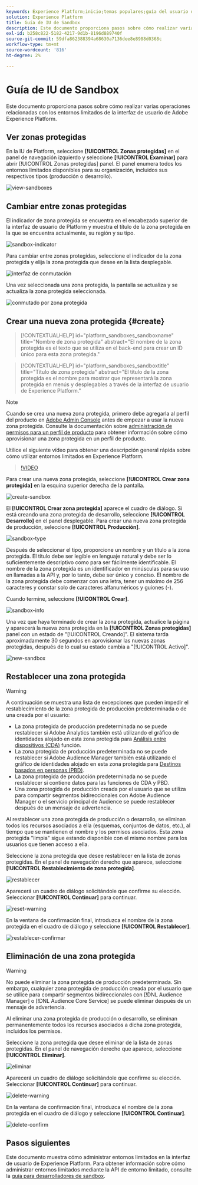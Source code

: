 ```yaml
---
keywords: Experience Platform;inicio;temas populares;guía del usuario de zona protegida;guía del usuario de zona protegida
solution: Experience Platform
title: Guía de IU de Sandbox
description: Este documento proporciona pasos sobre cómo realizar varias operaciones relacionadas con los entornos limitados de la interfaz de usuario de Adobe Experience Platform.
exl-id: b258c822-5182-4217-9d1b-8196d889740f
source-git-commit: 59dfa862388394a68630a7136dee8e8988d0368c
workflow-type: tm+mt
source-wordcount: '816'
ht-degree: 2%

---
```


# Guía de IU de Sandbox

Este documento proporciona pasos sobre cómo realizar varias operaciones relacionadas con los entornos limitados de la interfaz de usuario de Adobe Experience Platform.

## Ver zonas protegidas

En la IU de Platform, seleccione **[!UICONTROL Zonas protegidas]** en el panel de navegación izquierdo y seleccione **[!UICONTROL Examinar]** para abrir [!UICONTROL Zonas protegidas] panel. El panel enumera todos los entornos limitados disponibles para su organización, incluidos sus respectivos tipos (producción o desarrollo).

![view-sandboxes](../images/ui/view-sandboxes.png)

## Cambiar entre zonas protegidas

El indicador de zona protegida se encuentra en el encabezado superior de la interfaz de usuario de Platform y muestra el título de la zona protegida en la que se encuentra actualmente, su región y su tipo.

![sandbox-indicator](../images/ui/sandbox-indicator.png)

Para cambiar entre zonas protegidas, seleccione el indicador de la zona protegida y elija la zona protegida que desee en la lista desplegable.

![interfaz de conmutación](../images/ui/switcher-interface.png)

Una vez seleccionada una zona protegida, la pantalla se actualiza y se actualiza la zona protegida seleccionada.

![conmutado por zona protegida](../images/ui/sandbox-switched.png)

## Crear una nueva zona protegida {#create}

>[!CONTEXTUALHELP]
>id="platform_sandboxes_sandboxname"
>title="Nombre de zona protegida"
>abstract="El nombre de la zona protegida es el texto que se utiliza en el back-end para crear un ID único para esta zona protegida."

>[!CONTEXTUALHELP]
>id="platform_sandboxes_sandboxtitle"
>title="Título de zona protegida"
>abstract="El título de la zona protegida es el nombre para mostrar que representará la zona protegida en menús y desplegables a través de la interfaz de usuario de Experience Platform."

>[!NOTE]
>
>Cuando se crea una nueva zona protegida, primero debe agregarla al perfil del producto en [Adobe Admin Console](https://adminconsole.adobe.com/) antes de empezar a usar la nueva zona protegida. Consulte la documentación sobre [administración de permisos para un perfil de producto](../../access-control/ui/permissions.md) para obtener información sobre cómo aprovisionar una zona protegida en un perfil de producto.

Utilice el siguiente vídeo para obtener una descripción general rápida sobre cómo utilizar entornos limitados en Experience Platform.

>[!VIDEO](https://video.tv.adobe.com/v/29838/?quality=12&learn=on)

Para crear una nueva zona protegida, seleccione **[!UICONTROL Crear zona protegida]** en la esquina superior derecha de la pantalla.

![create-sandbox](../images/ui/create-sandbox.png)

El **[!UICONTROL Crear zona protegida]** aparece el cuadro de diálogo. Si está creando una zona protegida de desarrollo, seleccione **[!UICONTROL Desarrollo]** en el panel desplegable. Para crear una nueva zona protegida de producción, seleccione **[!UICONTROL Producción]**.

![sandbox-type](../images/ui/sandbox-type.png)

Después de seleccionar el tipo, proporcione un nombre y un título a la zona protegida. El título debe ser legible en lenguaje natural y debe ser lo suficientemente descriptivo como para ser fácilmente identificable. El nombre de la zona protegida es un identificador en minúsculas para su uso en llamadas a la API y, por lo tanto, debe ser único y conciso. El nombre de la zona protegida debe comenzar con una letra, tener un máximo de 256 caracteres y constar solo de caracteres alfanuméricos y guiones (-).

Cuando termine, seleccione **[!UICONTROL Crear]**.

![sandbox-info](../images/ui/sandbox-info.png)

Una vez que haya terminado de crear la zona protegida, actualice la página y aparecerá la nueva zona protegida en la **[!UICONTROL Zonas protegidas]** panel con un estado de &quot;[!UICONTROL Creando]&quot;. El sistema tarda aproximadamente 30 segundos en aprovisionar las nuevas zonas protegidas, después de lo cual su estado cambia a &quot;[!UICONTROL Activo]&quot;.

![new-sandbox](../images/ui/new-sandbox.png)

## Restablecer una zona protegida

>[!WARNING]
>
>A continuación se muestra una lista de excepciones que pueden impedir el restablecimiento de la zona protegida de producción predeterminada o de una creada por el usuario: <ul><li>La zona protegida de producción predeterminada no se puede restablecer si Adobe Analytics también está utilizando el gráfico de identidades alojado en esta zona protegida para [Análisis entre dispositivos (CDA)](https://experienceleague.adobe.com/docs/analytics/components/cda/overview.html?lang=es) función.</li><li>La zona protegida de producción predeterminada no se puede restablecer si Adobe Audience Manager también está utilizando el gráfico de identidades alojado en esta zona protegida para [Destinos basados en personas (PBD)](https://experienceleague.adobe.com/docs/audience-manager/user-guide/features/destinations/people-based/people-based-destinations-overview.html?lang=es).</li><li>La zona protegida de producción predeterminada no se puede restablecer si contiene datos para las funciones de CDA y PBD.</li><li>Una zona protegida de producción creada por el usuario que se utiliza para compartir segmentos bidireccionales con Adobe Audience Manager o el servicio principal de Audience se puede restablecer después de un mensaje de advertencia.</li></ul>

Al restablecer una zona protegida de producción o desarrollo, se eliminan todos los recursos asociados a ella (esquemas, conjuntos de datos, etc.), al tiempo que se mantienen el nombre y los permisos asociados. Esta zona protegida &quot;limpia&quot; sigue estando disponible con el mismo nombre para los usuarios que tienen acceso a ella.

Seleccione la zona protegida que desee restablecer en la lista de zonas protegidas. En el panel de navegación derecho que aparece, seleccione **[!UICONTROL Restablecimiento de zona protegida]**.

![restablecer](../images/ui/reset.png)

Aparecerá un cuadro de diálogo solicitándole que confirme su elección. Seleccionar **[!UICONTROL Continuar]** para continuar.

![reset-warning](../images/ui/reset-warning.png)

En la ventana de confirmación final, introduzca el nombre de la zona protegida en el cuadro de diálogo y seleccione **[!UICONTROL Restablecer]**.

![restablecer-confirmar](../images/ui/reset-confirm.png)

## Eliminación de una zona protegida

>[!WARNING]
>
>No puede eliminar la zona protegida de producción predeterminada. Sin embargo, cualquier zona protegida de producción creada por el usuario que se utilice para compartir segmentos bidireccionales con [!DNL Audience Manager] o [!DNL Audience Core Service] se puede eliminar después de un mensaje de advertencia.

Al eliminar una zona protegida de producción o desarrollo, se eliminan permanentemente todos los recursos asociados a dicha zona protegida, incluidos los permisos.

Seleccione la zona protegida que desee eliminar de la lista de zonas protegidas. En el panel de navegación derecho que aparece, seleccione **[!UICONTROL Eliminar]**.

![eliminar](../images/ui/delete.png)

Aparecerá un cuadro de diálogo solicitándole que confirme su elección. Seleccionar **[!UICONTROL Continuar]** para continuar.

![delete-warning](../images/ui/delete-warning.png)

En la ventana de confirmación final, introduzca el nombre de la zona protegida en el cuadro de diálogo y seleccione  **[!UICONTROL Continuar]**.

![delete-confirm](../images/ui/delete-confirm.png)

## Pasos siguientes

Este documento muestra cómo administrar entornos limitados en la interfaz de usuario de Experience Platform. Para obtener información sobre cómo administrar entornos limitados mediante la API de entorno limitado, consulte la [guía para desarrolladores de sandbox](../api/getting-started.md).
